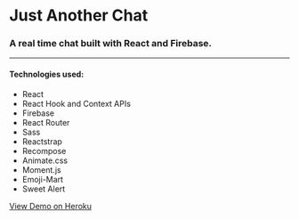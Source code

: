 # Just Another Chat

### A real time chat built with React and Firebase.

---

#### Technologies used:

- React
- React Hook and Context APIs
- Firebase
- React Router
- Sass
- Reactstrap
- Recompose
- Animate.css
- Moment.js
- Emoji-Mart
- Sweet Alert

[View Demo on Heroku](https://radiant-wave-85955.herokuapp.com/)
